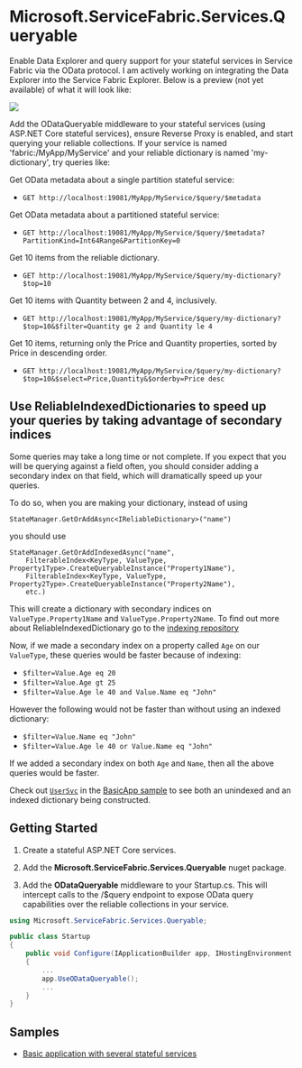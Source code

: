 # Microsoft.ServiceFabric.Services.Queryable

Enable Data Explorer and query support for your stateful services in Service Fabric via the OData protocol.  I am actively working on integrating the Data Explorer into the Service Fabric Explorer.  Below is a preview (not yet available) of what it will look like:

![](images/data-explorer-query.png)

Add the ODataQueryable middleware to your stateful services (using ASP.NET Core stateful services), ensure Reverse Proxy is enabled, and start querying your reliable collections.  If your service is named 'fabric:/MyApp/MyService' and your reliable dictionary is named 'my-dictionary', try queries like:

Get OData metadata about a single partition stateful service:
- ```GET http://localhost:19081/MyApp/MyService/$query/$metadata```

Get OData metadata about a partitioned stateful service:
- ```GET http://localhost:19081/MyApp/MyService/$query/$metadata?PartitionKind=Int64Range&PartitionKey=0```

Get 10 items from the reliable dictionary.
- ```GET http://localhost:19081/MyApp/MyService/$query/my-dictionary?$top=10```

Get 10 items with Quantity between 2 and 4, inclusively.
- ```GET http://localhost:19081/MyApp/MyService/$query/my-dictionary?$top=10&$filter=Quantity ge 2 and Quantity le 4```

Get 10 items, returning only the Price and Quantity properties, sorted by Price in descending order.
- ```GET http://localhost:19081/MyApp/MyService/$query/my-dictionary?$top=10&$select=Price,Quantity&$orderby=Price desc```

## Use ReliableIndexedDictionaries to speed up your queries by taking advantage of secondary indices
Some queries may take a long time or not complete. If you expect that you will be querying against a field often, you should consider adding a secondary index on that field, which will dramatically speed up your queries.

To do so, when you are making your dictionary, instead of using 

```StateManager.GetOrAddAsync<IReliableDictionary>("name")```

you should use 

```
StateManager.GetOrAddIndexedAsync("name",
	FilterableIndex<KeyType, ValueType, Property1Type>.CreateQueryableInstance("Property1Name"),
	FilterableIndex<KeyType, ValueType, Property2Type>.CreateQueryableInstance("Property2Name"),
	etc.)
```

This will create a dictionary with secondary indices on `ValueType.Property1Name` and `ValueType.Property2Name`. To find out more about ReliableIndexedDictionary go to the [indexing repository](https://github.com/jessebenson/service-fabric-indexing)

Now, if we made a secondary index on a property called `Age` on our `ValueType`, these queries would be faster because of indexing:
- ```$filter=Value.Age eq 20```
- ```$filter=Value.Age gt 25```
- ```$filter=Value.Age le 40 and Value.Name eq "John"```

However the following would not be faster than without using an indexed dictionary:
- ```$filter=Value.Name eq "John"```
- ```$filter=Value.Age le 40 or Value.Name eq "John"```

If we added a secondary index on both `Age` and `Name`, then all the above queries would be faster.

Check out [`UserSvc`](samples/Basic/Basic.UserSvc/UserSvc.cs) in the  [BasicApp sample](samples/Basic) to see both an unindexed and an indexed dictionary being constructed.

## Getting Started

1. Create a stateful ASP.NET Core services.

2. Add the **Microsoft.ServiceFabric.Services.Queryable** nuget package.

3. Add the **ODataQueryable** middleware to your Startup.cs.  This will intercept calls to the /$query endpoint to expose OData query capabilities over the reliable collections in your service.

```csharp
using Microsoft.ServiceFabric.Services.Queryable;

public class Startup
{
	public void Configure(IApplicationBuilder app, IHostingEnvironment env, ILoggerFactory loggerFactory)
	{
		...
		app.UseODataQueryable();
		...
	}
}
```

## Samples

- [Basic application with several stateful services](samples/Basic)
